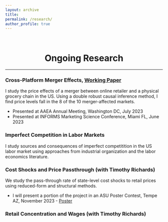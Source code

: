 ```yaml
---
layout: archive
title: 
permalink: /research/
author_profile: true
---
```

<br/> 

<!-- Google Tag Manager (noscript) -->
<noscript><iframe src="https://www.googletagmanager.com/ns.html?id=GTM-PNS829G"
height="0" width="0" style="display:none;visibility:hidden"></iframe></noscript>
<!-- End Google Tag Manager (noscript) -->

# <center> Ongoing Research </center>
- - -

### Cross-Platform Merger Effects, [Working Paper](https://www.dropbox.com/scl/fi/dib71fkr1mr6stb2668qu/Cross_Platforms_Merger_Effects.pdf?rlkey=1sveaxwgmjkq53izu7q6ni9le&dl=0)
I study the price effects of a merger between online retailer and a physical grocery chain in the US. Using a double robust causal inference method, I find price levels fall in the 8 of the 10 merger-affected markets. 
* Presented at AAEA Annual Meeting, Washington DC, July 2023
* Presented at INFORMS Marketing Science Conference, Miami FL, June 2023


### Imperfect Competition in Labor Markets
I study sources and consequences of imperfect competitition in the US labor market using approaches from industrial organization and the labor economics literature. 

### Cost Shocks and Price Passthrough (with Timothy Richards)
We study the pass-through rate of state-level cost shocks to retail prices using reduced-form and structural methods. 
* I will present a portion of the project in an ASU Poster Contest, Tempe AZ, November 2023 - [Poster](https://www.dropbox.com/scl/fi/rd97m15dkf8v9r4x52cos/MW-PT-Poster.pdf?rlkey=25xgigggimepko88r95zfwf0f&dl=0)

### Retail Concentration and Wages (with Timothy Richards)

